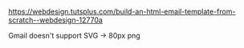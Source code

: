 https://webdesign.tutsplus.com/build-an-html-email-template-from-scratch--webdesign-12770a

Gmail doesn't support SVG -> 80px png